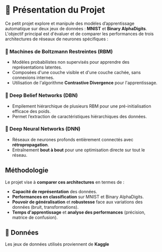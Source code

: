 # 📌 Présentation du Projet

Ce petit projet explore et manipule des modèles d’apprentissage automatique sur deux jeux de données : **MNIST** et **Binary AlphaDigits**.  
L'objectif principal est d'évaluer et de comparer les performances de trois architectures de réseaux de neurones spécifiques :

### 🔹 Machines de Boltzmann Restreintes (RBM)
- Modèles probabilistes non supervisés pour apprendre des représentations latentes.
- Composées d'une couche visible et d'une couche cachée, sans connexions internes.
- Utilisation de l'algorithme **Contrastive Divergence** pour l'apprentissage.

### 🔹 Deep Belief Networks (DBN)
- Empilement hiérarchique de plusieurs RBM pour une pré-initialisation efficace des poids.
- Permet l’extraction de caractéristiques hiérarchiques des données.

### 🔹 Deep Neural Networks (DNN)
- Réseaux de neurones profonds entièrement connectés avec **rétropropagation**.
- Entraînement **bout à bout** pour une optimisation directe sur tout le réseau.

##  Méthodologie

Le projet vise à **comparer ces architectures** en termes de :

-  **Capacité de représentation** des données.
-  **Performances en classification** sur MNIST et Binary AlphaDigits.
-  **Pouvoir de généralisation** et **robustesse** face aux variations des données (bruit, transformations).
-  **Temps d'apprentissage** et **analyse des performances** (précision, matrice de confusion).

## 📂 Données

Les jeux de données utilisés proviennent de **Kaggle**

